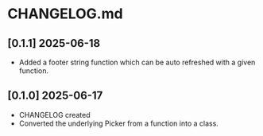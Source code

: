 # CHANGELOG.md

## [0.1.1] 2025-06-18
 - Added a footer string function which can be auto refreshed with a given function.

## [0.1.0] 2025-06-17
 - CHANGELOG created
 - Converted the underlying Picker from a function into a class.
